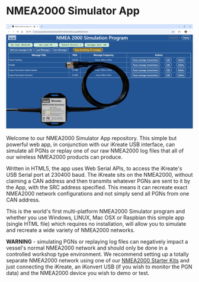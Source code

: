 # NMEA2000 Simulator App

![Screen Shot with iKreate USB Interface.](https://github.com/digitalyacht/NMEA2000-Simulator-App/blob/main/Screen%20Shots/iKreate+Simulate%20App.jpg?raw=true)

Welcome to our NMEA2000 Simulator App repository. This simple but powerful web app, in conjunction with our iKreate USB interface, can simulate all PGNs or replay one of our raw NMEA2000 log files that all of our wireless NMEA2000 products can produce. 

Written in HTML5, the app uses Web Serial APIs, to access the iKreate's USB Serial port at 230400 baud. The iKreate sits on the NMEA2000, without claiming a CAN address and then transmits whatever PGNs are sent to it by the App, with the SRC address specified. This means it can recreate exact NMEA2000 network configurations and not simply send all PGNs from one CAN address.

This is the world's first multi-platform NMEA2000 Simulator program and whether you use Windows, LINUX, Mac OSX or Raspbian this simple app (single HTML file) which requires no installation, will allow you to simulate and recreate a wide variety of NMEA2000 networks.  

**WARNING** - simulating PGNs or replaying log files can negatively impact a vessel's normal NMEA2000 network and should only be done in a controlled workshop type environment. We recommend setting up a totally separate NMEA2000 network using one of our [NMEA2000 Starter Kits](https://digitalyacht.co.uk/product/cabling-kit/) and just connecting the iKreate, an iKonvert USB (if you wish to monitor the PGN data) and the NMEA2000 device you wish to demo or test.    
